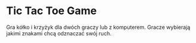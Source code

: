  # Tic Tac Toe Game
 
Gra kółko i krzyżyk dla dwóch graczy lub z komputerem.
Gracze wybierają jakimi znakami chcą odznaczać swój ruch. 
